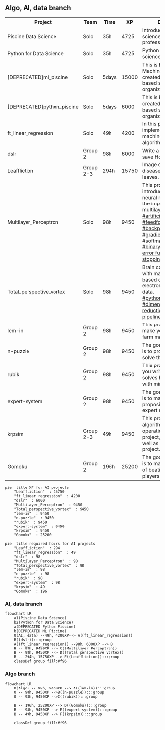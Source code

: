 
## Algo, AI, data branch
<table>
<tr><th>Project</th><th>Team</th><th>Time</th><th>XP</th><th>Description</th></tr>
<tr><td> Piscine Data Science <td>Solo<td>35h <td>4725<td>Introduction to data science via the different professions.</tr>
<tr><td> Python for Data Science <td>Solo<td>35h <td>4725<td>Python piscine for data science.</tr>
<tr><td>[DEPRECATED]ml_piscine <td>Solo<td>5days<td>15000<td>This is Bootcamp Machine Learning created by the Paris-based student organization 42 AI.</tr>
<tr><td>[DEPRECATED]python_piscine <td>Solo<td>5days<td>6000<td>This is Bootcamp Python created by the Paris-based student organization 42 AI.</tr>
<tr><td>ft_linear_regression <td>Solo<td>49h<td>4200<td>In this project, you will implement your first machine learning algorithm.</tr>
<tr><td>dslr <td>Group 2<td>98h<td>6000<td>Write a classifier and save Hogwarts!</tr>
<tr><td>Leaffliction <td>Group 2-3<td>294h<td>15750<td>Image classification by disease recognition on leaves.</tr>
<tr>
	<td>Multilayer_Perceptron 
	<td>Solo
	<td>98h
	<td>9450
	<td>This project is an introduction to artificial neural networks, with the implementation of a multilayer perceptron.<br>
		<a href="https://www.google.com/search?q=artificial neural network" target="_blank">#artificial neural network</a>
		<a href="https://www.google.com/search?q=feedforward" target="_blank">#feedforward</a>
		<a href="https://www.google.com/search?q=backpropagation" target="_blank">#backpropagation</a>
		<a href="https://www.google.com/search?q=gradient descent" target="_blank">#gradient descent</a>
		<a href="https://www.google.com/search?q=softmax function" target="_blank">#softmax function</a>
		<a href="https://en.wikipedia.org/wiki/Cross_entropy#Cross-entropy_error_function_and_logistic_regression" target="_blank">#binary cross-entropy error function</a>
		<a href="https://en.wikipedia.org/wiki/Early_stopping" target="_blank">#early stopping</a>
</tr>
<tr>
	<td>Total_perspective_vortex</td>
	<td>Solo</td>
	<td>98h</td>
	<td>9450</td>
	<td>Brain computer interface with machine learning based on electroencephalographic data. <br>
		<a href="https://www.google.com/search?q=python MNE" target="_blank">#python MNE</a>
		<a href="https://www.google.com/search?q=EEG" target="_blank">#EEG</a>
		<a href="https://www.google.com/search?q=dimensionality reduction" target="_blank">#dimensionality reduction</a>
		<a href="https://www.google.com/search?q=scikit-learn pipeline" target="_blank">#scikit-learn pipeline</a>
	</td>
</tr>
<tr><td>lem-in <td>Group 2<td>98h<td>9450<td>This project is meant to make you code an ant farm manager.</tr>
<tr><td>n-puzzle <td>Group 2<td>98h<td>9450<td>The goal of this project is to programmatically solve the N-puzzle.</tr>
<tr><td>rubik <td>Group 2<td>98h<td>9450<td>This project will make you write a program that solves Rubik’s Cubes with minimum spins.</tr>
<tr><td>expert-system <td>Group 2<td>98h<td>9450<td>The goal of this project is to make a propositional calculus expert system.</tr>
<tr><td>krpsim <td>Group 2-3<td>49h<td>9450<td>This project may be an algorithmic project, an operational research project, an AI project as well as an industrial project... As you like.</tr>
<tr><td>Gomoku <td>Group 2<td>196h<td>25200<td>The goal of this project is to make an AI capable of beating human players at Gomoku.</tr>
</table>

```mermaid
pie  title XP for AI projects
	"Leaffliction"  : 15750
	"ft_linear_regression"  : 4200
	"dslr"  : 6000
	"Multilayer_Perceptron"  : 9450
	"Total_perspective_vortex"  : 9450
	"lem-in"  : 9450
	"n-puzzle"  : 9450
	"rubik"  : 9450
	"expert-system"  : 9450
	"krpsim"  : 9450
	"Gomoku"  : 25200
```

```mermaid
pie  title required hours for AI projects
	"Leaffliction"  : 294
	"ft_linear_regression"  : 49
	"dslr"  : 98
	"Multilayer_Perceptron"  : 98
	"Total_perspective_vortex"  : 98
	"lem-in"  : 98
	"n-puzzle"  : 98
	"rubik"  : 98
	"expert-system"  : 98
	"krpsim"  : 49
	"Gomoku"  : 196
```


### AI, data branch
```mermaid
flowchart LR
	a1(Piscine Data Science)
	b2(Python for Data Science)
	a(DEPRECATED Python Piscine)
	b(DEPRECATED ML Piscine)
	0(AI, data) --49h, 4200XP--> A((ft_linear_regression))
	B((dslr)):::group
	A((ft_linear_regression)) --98h, 6000XP --> B
	B -- 98h, 9450XP --> C((Multilayer Perceptron))
	B -- 98h, 9450XP --> D((Total perspective vortex))
	B -- 294h, 15750XP --> E((Leaffliction)):::group
    classDef group fill:#f96
```
### Algo branch
```mermaid
flowchart LR
	0(Algo) -- 98h, 9450XP --> A((lem-in)):::group
	0 -- 98h, 9450XP -->B((n-puzzle)):::group
	0 -- 98h, 9450XP -->C((rubik)):::group
	
	B -- 196h, 25200XP --> D((Gomoku)):::group
	B -- 98h, 9450XP --> E((expert-system)):::group
	B -- 49h, 9450XP --> F((krpsim)):::group

    classDef group fill:#f96
```
